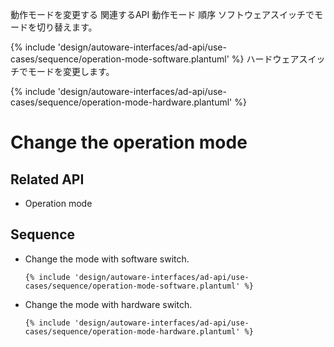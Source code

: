 動作モードを変更する
関連するAPI
動作モード
順序
ソフトウェアスイッチでモードを切り替えます。

{% include 'design/autoware-interfaces/ad-api/use-cases/sequence/operation-mode-software.plantuml' %}
ハードウェアスイッチでモードを変更します。

{% include 'design/autoware-interfaces/ad-api/use-cases/sequence/operation-mode-hardware.plantuml' %}

# Change the operation mode

## Related API

- Operation mode

## Sequence

- Change the mode with software switch.

  ```plantuml
  {% include 'design/autoware-interfaces/ad-api/use-cases/sequence/operation-mode-software.plantuml' %}
  ```

- Change the mode with hardware switch.

  ```plantuml
  {% include 'design/autoware-interfaces/ad-api/use-cases/sequence/operation-mode-hardware.plantuml' %}
  ```
